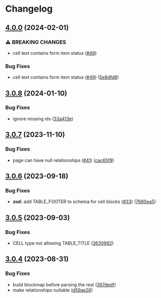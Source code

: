 # Changelog

## [4.0.0](https://github.com/ScribeLabsAI/amazon-trp-node/compare/3.0.8...4.0.0) (2024-02-01)


### ⚠ BREAKING CHANGES

* cell text contains form item status ([#49](https://github.com/ScribeLabsAI/amazon-trp-node/issues/49))

### Bug Fixes

* cell text contains form item status ([#49](https://github.com/ScribeLabsAI/amazon-trp-node/issues/49)) ([5e8dfd8](https://github.com/ScribeLabsAI/amazon-trp-node/commit/5e8dfd87af1506cecf8381ca2a7020bbdb989546))

## [3.0.8](https://github.com/ScribeLabsAI/amazon-trp-node/compare/3.0.7...3.0.8) (2024-01-10)


### Bug Fixes

* ignore missing ids ([33a413e](https://github.com/ScribeLabsAI/amazon-trp-node/commit/33a413e87745c877c61ba1cbfdc1f83b6bb0c9b2))

## [3.0.7](https://github.com/ScribeLabsAI/amazon-trp-node/compare/3.0.6...3.0.7) (2023-11-10)


### Bug Fixes

* page can have null relationships ([#41](https://github.com/ScribeLabsAI/amazon-trp-node/issues/41)) ([cac65f9](https://github.com/ScribeLabsAI/amazon-trp-node/commit/cac65f9b6b328c004efc283c30d186020ea2ebf2))

## [3.0.6](https://github.com/ScribeLabsAI/amazon-trp-node/compare/3.0.5...3.0.6) (2023-09-18)


### Bug Fixes

* **zod:** add TABLE_FOOTER to schema for cell blocks ([#33](https://github.com/ScribeLabsAI/amazon-trp-node/issues/33)) ([7660ea5](https://github.com/ScribeLabsAI/amazon-trp-node/commit/7660ea5da87d7bac65aedf56df0757411c8bab00))

## [3.0.5](https://github.com/ScribeLabsAI/amazon-trp-node/compare/3.0.4...3.0.5) (2023-09-03)


### Bug Fixes

* CELL type not allowing TABLE_TITLE ([3630992](https://github.com/ScribeLabsAI/amazon-trp-node/commit/3630992e8e536a9e84c46ba1d0124ed0f1c409bc))

## [3.0.4](https://github.com/ScribeLabsAI/amazon-trp-node/compare/3.0.3...3.0.4) (2023-08-31)


### Bug Fixes

* build blockmap before parsing the rest ([367dedf](https://github.com/ScribeLabsAI/amazon-trp-node/commit/367dedf246aab716176a42bc89489b5393e5fe4b))
* make relationships nullable ([d59ae26](https://github.com/ScribeLabsAI/amazon-trp-node/commit/d59ae26f01c4db759bbe4e2b55341f9bd7895344))
